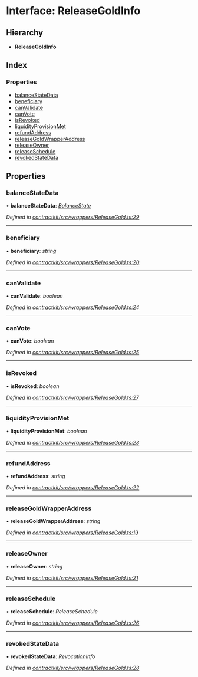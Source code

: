 # Interface: ReleaseGoldInfo

## Hierarchy

* **ReleaseGoldInfo**

## Index

### Properties

* [balanceStateData](_wrappers_releasegold_.releasegoldinfo.md#balancestatedata)
* [beneficiary](_wrappers_releasegold_.releasegoldinfo.md#beneficiary)
* [canValidate](_wrappers_releasegold_.releasegoldinfo.md#canvalidate)
* [canVote](_wrappers_releasegold_.releasegoldinfo.md#canvote)
* [isRevoked](_wrappers_releasegold_.releasegoldinfo.md#isrevoked)
* [liquidityProvisionMet](_wrappers_releasegold_.releasegoldinfo.md#liquidityprovisionmet)
* [refundAddress](_wrappers_releasegold_.releasegoldinfo.md#refundaddress)
* [releaseGoldWrapperAddress](_wrappers_releasegold_.releasegoldinfo.md#releasegoldwrapperaddress)
* [releaseOwner](_wrappers_releasegold_.releasegoldinfo.md#releaseowner)
* [releaseSchedule](_wrappers_releasegold_.releasegoldinfo.md#releaseschedule)
* [revokedStateData](_wrappers_releasegold_.releasegoldinfo.md#revokedstatedata)

## Properties

###  balanceStateData

• **balanceStateData**: *[BalanceState](_wrappers_releasegold_.balancestate.md)*

*Defined in [contractkit/src/wrappers/ReleaseGold.ts:29](https://github.com/celo-org/celo-monorepo/blob/master/packages/contractkit/src/wrappers/ReleaseGold.ts#L29)*

___

###  beneficiary

• **beneficiary**: *string*

*Defined in [contractkit/src/wrappers/ReleaseGold.ts:20](https://github.com/celo-org/celo-monorepo/blob/master/packages/contractkit/src/wrappers/ReleaseGold.ts#L20)*

___

###  canValidate

• **canValidate**: *boolean*

*Defined in [contractkit/src/wrappers/ReleaseGold.ts:24](https://github.com/celo-org/celo-monorepo/blob/master/packages/contractkit/src/wrappers/ReleaseGold.ts#L24)*

___

###  canVote

• **canVote**: *boolean*

*Defined in [contractkit/src/wrappers/ReleaseGold.ts:25](https://github.com/celo-org/celo-monorepo/blob/master/packages/contractkit/src/wrappers/ReleaseGold.ts#L25)*

___

###  isRevoked

• **isRevoked**: *boolean*

*Defined in [contractkit/src/wrappers/ReleaseGold.ts:27](https://github.com/celo-org/celo-monorepo/blob/master/packages/contractkit/src/wrappers/ReleaseGold.ts#L27)*

___

###  liquidityProvisionMet

• **liquidityProvisionMet**: *boolean*

*Defined in [contractkit/src/wrappers/ReleaseGold.ts:23](https://github.com/celo-org/celo-monorepo/blob/master/packages/contractkit/src/wrappers/ReleaseGold.ts#L23)*

___

###  refundAddress

• **refundAddress**: *string*

*Defined in [contractkit/src/wrappers/ReleaseGold.ts:22](https://github.com/celo-org/celo-monorepo/blob/master/packages/contractkit/src/wrappers/ReleaseGold.ts#L22)*

___

###  releaseGoldWrapperAddress

• **releaseGoldWrapperAddress**: *string*

*Defined in [contractkit/src/wrappers/ReleaseGold.ts:19](https://github.com/celo-org/celo-monorepo/blob/master/packages/contractkit/src/wrappers/ReleaseGold.ts#L19)*

___

###  releaseOwner

• **releaseOwner**: *string*

*Defined in [contractkit/src/wrappers/ReleaseGold.ts:21](https://github.com/celo-org/celo-monorepo/blob/master/packages/contractkit/src/wrappers/ReleaseGold.ts#L21)*

___

###  releaseSchedule

• **releaseSchedule**: *ReleaseSchedule*

*Defined in [contractkit/src/wrappers/ReleaseGold.ts:26](https://github.com/celo-org/celo-monorepo/blob/master/packages/contractkit/src/wrappers/ReleaseGold.ts#L26)*

___

###  revokedStateData

• **revokedStateData**: *RevocationInfo*

*Defined in [contractkit/src/wrappers/ReleaseGold.ts:28](https://github.com/celo-org/celo-monorepo/blob/master/packages/contractkit/src/wrappers/ReleaseGold.ts#L28)*
